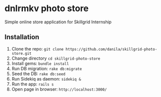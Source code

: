 dnlrmkv photo store
============
Simple online store application for Skillgrid Internship

## Installation
1. Clone the repo: `git clone https://github.com/danila/skillgrid-photo-store.git`
2. Change directory `cd skillgrid-photo-store`
3. Install gems: `bundle install`
4. Run DB migration: `rake db:migrate`
5. Seed the DB: `rake db:seed` 
6. Run Sidekiq as daemon: `sidekiq &`
7. Run the app: `rails s`
8. Open page in browser: `http://localhost:3000/`
